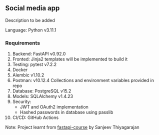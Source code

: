 ## Social media app

Description to be added

Language: Python v3.11.1

### Requirements
1. Backend: FastAPI v0.92.0
2. Fronted: Jinja2 templates will be implemented to build it
3. Testing: pytest v7.2.2
4. Docker
5. Alembic v1.10.2
6. Postman: v10.12.4 Collections and environment variables provided in repo
7. Database: PostgreSQL v15.2
8. Models: SQLAlchemy v1.4.23
9. Security:
    - JWT and OAuth2 implementation
    - Hashed passwords in database using passlib
10. CI/CD: GitHub Actions


Note: Project learnt from [fastapi-course](https://github.com/Sanjeev-Thiyagarajan/fastapi-course) by Sanjeev Thiyagarajan
